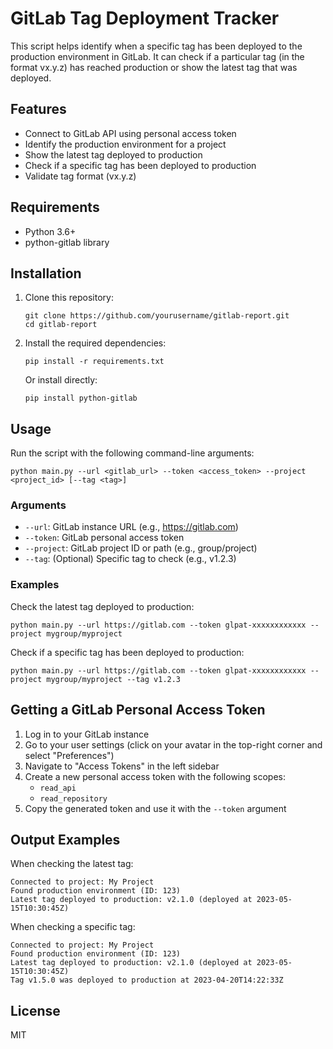 # GitLab Tag Deployment Tracker

This script helps identify when a specific tag has been deployed to the production environment in GitLab. It can check if a particular tag (in the format vx.y.z) has reached production or show the latest tag that was deployed.

## Features

- Connect to GitLab API using personal access token
- Identify the production environment for a project
- Show the latest tag deployed to production
- Check if a specific tag has been deployed to production
- Validate tag format (vx.y.z)

## Requirements

- Python 3.6+
- python-gitlab library

## Installation

1. Clone this repository:
   ```
   git clone https://github.com/yourusername/gitlab-report.git
   cd gitlab-report
   ```

2. Install the required dependencies:
   ```
   pip install -r requirements.txt
   ```

   Or install directly:
   ```
   pip install python-gitlab
   ```

## Usage

Run the script with the following command-line arguments:

```
python main.py --url <gitlab_url> --token <access_token> --project <project_id> [--tag <tag>]
```

### Arguments

- `--url`: GitLab instance URL (e.g., https://gitlab.com)
- `--token`: GitLab personal access token
- `--project`: GitLab project ID or path (e.g., group/project)
- `--tag`: (Optional) Specific tag to check (e.g., v1.2.3)

### Examples

Check the latest tag deployed to production:
```
python main.py --url https://gitlab.com --token glpat-xxxxxxxxxxxx --project mygroup/myproject
```

Check if a specific tag has been deployed to production:
```
python main.py --url https://gitlab.com --token glpat-xxxxxxxxxxxx --project mygroup/myproject --tag v1.2.3
```

## Getting a GitLab Personal Access Token

1. Log in to your GitLab instance
2. Go to your user settings (click on your avatar in the top-right corner and select "Preferences")
3. Navigate to "Access Tokens" in the left sidebar
4. Create a new personal access token with the following scopes:
   - `read_api`
   - `read_repository`
5. Copy the generated token and use it with the `--token` argument

## Output Examples

When checking the latest tag:
```
Connected to project: My Project
Found production environment (ID: 123)
Latest tag deployed to production: v2.1.0 (deployed at 2023-05-15T10:30:45Z)
```

When checking a specific tag:
```
Connected to project: My Project
Found production environment (ID: 123)
Latest tag deployed to production: v2.1.0 (deployed at 2023-05-15T10:30:45Z)
Tag v1.5.0 was deployed to production at 2023-04-20T14:22:33Z
```

## License

MIT

